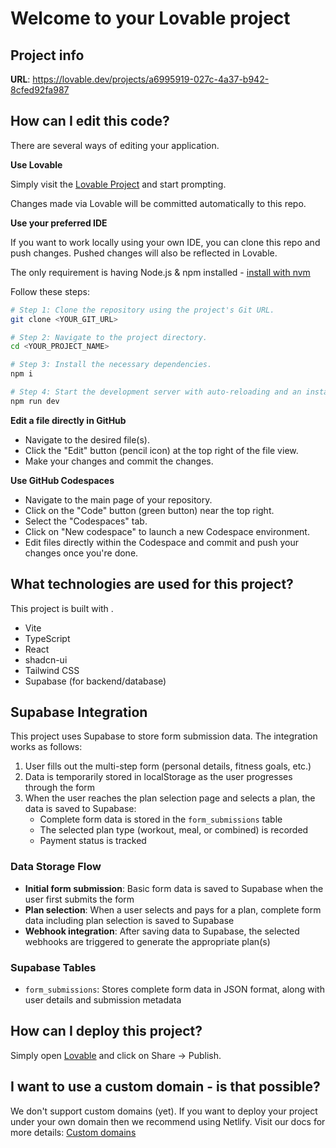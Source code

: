 # Welcome to your Lovable project

## Project info

**URL**: https://lovable.dev/projects/a6995919-027c-4a37-b942-8cfed92fa987

## How can I edit this code?

There are several ways of editing your application.

**Use Lovable**

Simply visit the [Lovable Project](https://lovable.dev/projects/a6995919-027c-4a37-b942-8cfed92fa987) and start prompting.

Changes made via Lovable will be committed automatically to this repo.

**Use your preferred IDE**

If you want to work locally using your own IDE, you can clone this repo and push changes. Pushed changes will also be reflected in Lovable.

The only requirement is having Node.js & npm installed - [install with nvm](https://github.com/nvm-sh/nvm#installing-and-updating)

Follow these steps:

```sh
# Step 1: Clone the repository using the project's Git URL.
git clone <YOUR_GIT_URL>

# Step 2: Navigate to the project directory.
cd <YOUR_PROJECT_NAME>

# Step 3: Install the necessary dependencies.
npm i

# Step 4: Start the development server with auto-reloading and an instant preview.
npm run dev
```

**Edit a file directly in GitHub**

- Navigate to the desired file(s).
- Click the "Edit" button (pencil icon) at the top right of the file view.
- Make your changes and commit the changes.

**Use GitHub Codespaces**

- Navigate to the main page of your repository.
- Click on the "Code" button (green button) near the top right.
- Select the "Codespaces" tab.
- Click on "New codespace" to launch a new Codespace environment.
- Edit files directly within the Codespace and commit and push your changes once you're done.

## What technologies are used for this project?

This project is built with .

- Vite
- TypeScript
- React
- shadcn-ui
- Tailwind CSS
- Supabase (for backend/database)

## Supabase Integration

This project uses Supabase to store form submission data. The integration works as follows:

1. User fills out the multi-step form (personal details, fitness goals, etc.)
2. Data is temporarily stored in localStorage as the user progresses through the form
3. When the user reaches the plan selection page and selects a plan, the data is saved to Supabase:
   - Complete form data is stored in the `form_submissions` table
   - The selected plan type (workout, meal, or combined) is recorded
   - Payment status is tracked

### Data Storage Flow

- **Initial form submission**: Basic form data is saved to Supabase when the user first submits the form
- **Plan selection**: When a user selects and pays for a plan, complete form data including plan selection is saved to Supabase
- **Webhook integration**: After saving data to Supabase, the selected webhooks are triggered to generate the appropriate plan(s)

### Supabase Tables

- `form_submissions`: Stores complete form data in JSON format, along with user details and submission metadata

## How can I deploy this project?

Simply open [Lovable](https://lovable.dev/projects/a6995919-027c-4a37-b942-8cfed92fa987) and click on Share -> Publish.

## I want to use a custom domain - is that possible?

We don't support custom domains (yet). If you want to deploy your project under your own domain then we recommend using Netlify. Visit our docs for more details: [Custom domains](https://docs.lovable.dev/tips-tricks/custom-domain/)
